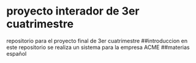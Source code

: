 # proyecto interador de 3er cuatrimestre
repositorio para el proyecto final de 3er cuatrimestre
##introduccion
en este repositorio se realiza un sistema para la empresa ACME
##materias
español
